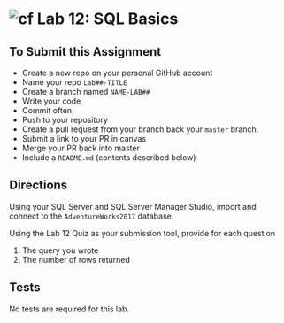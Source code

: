 ![cf](http://i.imgur.com/7v5ASc8.png) Lab 12: SQL Basics
=====================================

## To Submit this Assignment
- Create a new repo on your personal GitHub account
- Name your repo `Lab##-TITLE`
- Create a branch named `NAME-LAB##`
- Write your code
- Commit often
- Push to your repository
- Create a pull request from your branch back your `master` branch.
- Submit a link to your PR in canvas
- Merge your PR back into master
- Include a `README.md` (contents described below)

## Directions
Using your SQL Server and SQL Server Manager Studio, import and connect to the
`AdventureWorks2017` database.

Using the Lab 12 Quiz as your submission tool, provide for each question
 1. The query you wrote
 2. The number of rows returned

## Tests
No tests are required for this lab. 


